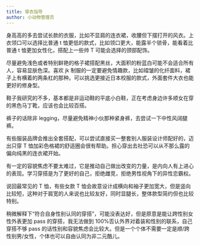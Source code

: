 ```yaml
---
title: 穿衣指导
author: 小动物管理员
---
```


身高高的多去尝试长款的衣服，比如不显肩的连衣裙，收腰但下摆打开的风衣。上衣领口可以选择比普通 t 恤更低的款式，比如领口更大，能露半个锁骨，能看着比普通 t 恤更加女性化，搭配上一些帅 T 可能会选择的颈部配饰。

尽量避免浅色或者特别鲜艳的格子裙搭配黑丝，大面积的粉蓝白可能不会适合所有人，容易显肤色深。喜欢 jk 制服的一定要避免情趣款，比如褶皱的化纤面料，裙子上有横着的两条杠的那种。可以挑选更接近日本校服的款式，外面套件大衣也能更好的修身型。

鞋子我研究的不多，基本都是非运动鞋的平底小白鞋，正在考虑身边许多顺女在穿的黑色马丁靴，应该也会比较百搭。

裤子的话除非 legging，尽量避免精神小伙那种紧身裤，去尝试一下中性风阔腿裤。

有些服装品牌会推出全套搭配，可以尝试直接买一整套别人服装设计师配好的，迈出只穿 T 恤加彩色格裙的舒适圈会很有帮助。担心穿出去社恐可以从不那么露的偏向纯黑的连衣裙开始。

有一定的容貌焦虑不要太难过，它是推动自己做出改变的力量，是内向人有上进心的表现。学习穿搭是为了更好的自己，拒绝雌竞，拒绝男性视角下的异性恋霸权。

说回最常见的 T 恤，有些女款 T 恤会故意设计成横向和袖子更加宽大，但是竖向比较短，这种对于肩宽的人来说也比较友好，同时显腿长，整体款型简约但也比较特别。

稍微解释下“符合自身性别认同的穿搭”，可能没表达好，但是原意是能让跨性别女性外表更加 pass 的穿搭，我无法做到 100%否认外界对着装和性别的联系，自己穿搭不够 pass 的话性别和容貌焦虑会比较大。但是一个个体不需要一定是顺/跨性别男/女性，个体也可以自由认同为非二元酷儿。
